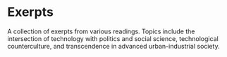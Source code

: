 # Exerpts
A collection of exerpts from various readings. Topics include the intersection of technology with politics and social science, technological counterculture, and transcendence in advanced urban-industrial society.
